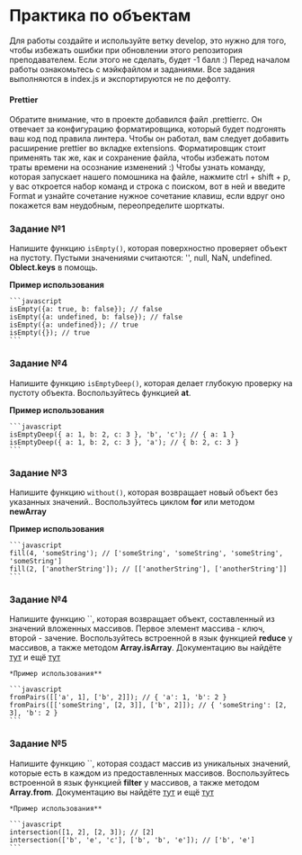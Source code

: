 # Практика по объектам

Для работы создайте и используйте ветку develop, это нужно для того, чтобы избежать ошибки при обновлении этого репозитория преподавателем. Если этого не сделать, будет -1 балл :)
Перед началом работы ознакомьтесь с мэйкфайлом и заданиями.
Все задания выполняются в index.js и экспортируются не по дефолту.

#### Prettier

Обратите внимание, что в проекте добавился файл .prettierrc. Он отвечает за конфигурацию форматировщика, который будет подгонять ваш код под правила линтера. Чтобы он работал, вам следует добавить расширение prettier во вкладке extensions. Форматировщик стоит применять так же, как и сохранение файла, чтобы избежать потом траты времени на осознание изменений :) Чтобы узнать команду, которая запускает нашего помошника на файле, нажмите ctrl + shift + p, у вас откроется набор команд и строка с поиском, вот в ней и введите Format и узнайте сочетание нужное сочетание клавиш, если вдруг оно покажется вам неудобным, переопределите шорткаты.

### Задание №1

Напишите функцию `isEmpty()`, которая поверхностно проверяет объект на пустоту. Пустыми значениями считаются: '', null, NaN, undefined. **Oblect.keys** в помощь.

**Пример использования**

    ```javascript
    isEmpty({a: true, b: false}); // false
    isEmpty({a: undefined, b: false}); // false
    isEmpty({a: undefined}); // true
    isEmpty({}); // true
    ```

### Задание №4

Напишите функцию `isEmptyDeep()`, которая делает глубокую проверку на пустоту объекта. Воспользуйтесь функцией **at**.

**Пример использования**

    ```javascript
    isEmptyDeep({ a: 1, b: 2, c: 3 }, 'b', 'c'); // { a: 1 }
    isEmptyDeep({ a: 1, b: 2, c: 3 }, 'a'); // { b: 2, c: 3 }
    ```

### Задание №3

Напишите функцию `without()`, которая возвращает новый объект без указанных значений.. Воспользуйтесь циклом **for** или методом **newArray**

**Пример использования**

    ```javascript
    fill(4, 'someString'); // ['someString', 'someString', 'someString', 'someString']
    fill(2, ['anotherString']); // [['anotherString'], ['anotherString']]
    ```

### Задание №4

Напишите функцию ``, которая возвращает объект, составленный из значений вложенных массивов. Первое элемент массива - ключ, второй - зачение. Воспользуйтесь встроенной в язык функцией **reduce** у массивов, а также методом **Array.isArray**. Документацию вы найдёте [тут](https://developer.mozilla.org/ru/docs/Web/JavaScript/Reference/Global_Objects/Array/reduce) и ещё [тут](https://developer.mozilla.org/ru/docs/Web/JavaScript/Reference/Global_Objects/Array/isArray)

    *Пример использования**

    ```javascript
    fromPairs([['a', 1], ['b', 2]]); // { 'a': 1, 'b': 2 }
    fromPairs([['someString', [2, 3]], ['b', 2]]); // { 'someString': [2, 3], 'b': 2 }
    ```

### Задание №5

Напишите функцию ``, которая создаст массив из уникальных значений, которые есть в каждом из предоставленных массивов. Воспользуйтесь встроенной в язык функцией **filter** у массивов, а также методом **Array.from**. Документацию вы найдёте [тут](https://developer.mozilla.org/ru/docs/Web/JavaScript/Reference/Global_Objects/Array/filter) и ещё [тут](https://developer.mozilla.org/ru/docs/Web/JavaScript/Reference/Global_Objects/Array/from)

    *Пример использования**

    ```javascript
    intersection([1, 2], [2, 3]); // [2]
    intersection(['b', 'e', 'c'], ['b', 'b', 'e']); // ['b', 'e']
    ```
